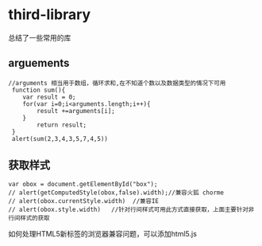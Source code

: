 # third-library
总结了一些常用的库


## arguements  ## 

	//arguments 相当用于数组，循环求和,在不知道个数以及数据类型的情况下可用
	 function sum(){
	 	var result = 0;
	 	for(var i=0;i<arguments.length;i++){
	 		result +=arguments[i];
	 	}
	 		return result;
	 }
	 alert(sum(2,3,4,3,5,7,4,5))

## 获取样式 ##


	var obox = document.getElementById("box");
	// alert(getComputedStyle(obox,false).width);//兼容火狐 chorme
	// alert(obox.currentStyle.width)  //兼容IE
	// alert(obox.style.width)   //针对行间样式可用此方式直接获取，上面主要针对非行间样式的获取


如何处理HTML5新标签的浏览器兼容问题，可以添加html5.js
